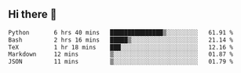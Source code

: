 ## Hi there 👋

<!--START_SECTION:waka-->

```txt
Python       6 hrs 40 mins   ███████████████▒░░░░░░░░░   61.91 %
Bash         2 hrs 16 mins   █████▒░░░░░░░░░░░░░░░░░░░   21.14 %
TeX          1 hr 18 mins    ███░░░░░░░░░░░░░░░░░░░░░░   12.16 %
Markdown     12 mins         ▒░░░░░░░░░░░░░░░░░░░░░░░░   01.87 %
JSON         11 mins         ▒░░░░░░░░░░░░░░░░░░░░░░░░   01.79 %
```

<!--END_SECTION:waka-->

<!--
**OliverShang/OliverShang** is a ✨ _special_ ✨ repository because its `README.md` (this file) appears on your GitHub profile.

Here are some ideas to get you started:

- 🔭 I’m currently working on ...
- 🌱 I’m currently learning ...
- 👯 I’m looking to collaborate on ...
- 🤔 I’m looking for help with ...
- 💬 Ask me about ...
- 📫 How to reach me: ...
- 😄 Pronouns: ...
- ⚡ Fun fact: ...
-->
